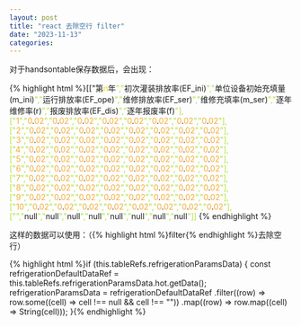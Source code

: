 ```yaml
---
layout: post
title: "react 去除空行 filter"
date: "2023-11-13"
categories: 
---
```

<p>对于handsontable保存数据后，会出现：</p>
{% highlight html %}[[&quot;第<span style="color:#ffd700">n</span>年<span style="color:#abe338">&quot;,&quot;</span>初次灌装排放率(EF_ini)<span style="color:#abe338">&quot;,&quot;</span>单位设备初始充填量(m_ini)<span style="color:#abe338">&quot;,&quot;</span>运行排放率(EF_ope)<span style="color:#abe338">&quot;,&quot;</span>维修排放率(EF_ser)<span style="color:#abe338">&quot;,&quot;</span>维修充填率(m_ser)<span style="color:#abe338">&quot;,&quot;</span>逐年维修率(r)<span style="color:#abe338">&quot;,&quot;</span>报废排放率(EF_dis)<span style="color:#abe338">&quot;,&quot;</span>逐年报废率(f)<span style="color:#abe338">&quot;],[&quot;</span><span style="color:#f5ab35">1</span><span style="color:#abe338">&quot;,&quot;</span><span style="color:#f5ab35">0</span>.<span style="color:#f5ab35">02</span><span style="color:#abe338">&quot;,&quot;</span><span style="color:#f5ab35">0</span>.<span style="color:#f5ab35">02</span><span style="color:#abe338">&quot;,&quot;</span><span style="color:#f5ab35">0</span>.<span style="color:#f5ab35">02</span><span style="color:#abe338">&quot;,&quot;</span><span style="color:#f5ab35">0</span>.<span style="color:#f5ab35">02</span><span style="color:#abe338">&quot;,&quot;</span><span style="color:#f5ab35">0</span>.<span style="color:#f5ab35">02</span><span style="color:#abe338">&quot;,&quot;</span><span style="color:#f5ab35">0</span>.<span style="color:#f5ab35">02</span><span style="color:#abe338">&quot;,&quot;</span><span style="color:#f5ab35">0</span>.<span style="color:#f5ab35">02</span><span style="color:#abe338">&quot;,&quot;</span><span style="color:#f5ab35">0</span>.<span style="color:#f5ab35">02</span><span style="color:#abe338">&quot;],[&quot;</span><span style="color:#f5ab35">2</span><span style="color:#abe338">&quot;,&quot;</span><span style="color:#f5ab35">0</span>.<span style="color:#f5ab35">02</span><span style="color:#abe338">&quot;,&quot;</span><span style="color:#f5ab35">0</span>.<span style="color:#f5ab35">02</span><span style="color:#abe338">&quot;,&quot;</span><span style="color:#f5ab35">0</span>.<span style="color:#f5ab35">02</span><span style="color:#abe338">&quot;,&quot;</span><span style="color:#f5ab35">0</span>.<span style="color:#f5ab35">02</span><span style="color:#abe338">&quot;,&quot;</span><span style="color:#f5ab35">0</span>.<span style="color:#f5ab35">02</span><span style="color:#abe338">&quot;,&quot;</span><span style="color:#f5ab35">0</span>.<span style="color:#f5ab35">02</span><span style="color:#abe338">&quot;,&quot;</span><span style="color:#f5ab35">0</span>.<span style="color:#f5ab35">02</span><span style="color:#abe338">&quot;,&quot;</span><span style="color:#f5ab35">0</span>.<span style="color:#f5ab35">02</span><span style="color:#abe338">&quot;],[&quot;</span><span style="color:#f5ab35">3</span><span style="color:#abe338">&quot;,&quot;</span><span style="color:#f5ab35">0</span>.<span style="color:#f5ab35">02</span><span style="color:#abe338">&quot;,&quot;</span><span style="color:#f5ab35">0</span>.<span style="color:#f5ab35">02</span><span style="color:#abe338">&quot;,&quot;</span><span style="color:#f5ab35">0</span>.<span style="color:#f5ab35">02</span><span style="color:#abe338">&quot;,&quot;</span><span style="color:#f5ab35">0</span>.<span style="color:#f5ab35">02</span><span style="color:#abe338">&quot;,&quot;</span><span style="color:#f5ab35">0</span>.<span style="color:#f5ab35">02</span><span style="color:#abe338">&quot;,&quot;</span><span style="color:#f5ab35">0</span>.<span style="color:#f5ab35">02</span><span style="color:#abe338">&quot;,&quot;</span><span style="color:#f5ab35">0</span>.<span style="color:#f5ab35">02</span><span style="color:#abe338">&quot;,&quot;</span><span style="color:#f5ab35">0</span>.<span style="color:#f5ab35">02</span><span style="color:#abe338">&quot;],[&quot;</span><span style="color:#f5ab35">4</span><span style="color:#abe338">&quot;,&quot;</span><span style="color:#f5ab35">0</span>.<span style="color:#f5ab35">02</span><span style="color:#abe338">&quot;,&quot;</span><span style="color:#f5ab35">0</span>.<span style="color:#f5ab35">02</span><span style="color:#abe338">&quot;,&quot;</span><span style="color:#f5ab35">0</span>.<span style="color:#f5ab35">02</span><span style="color:#abe338">&quot;,&quot;</span><span style="color:#f5ab35">0</span>.<span style="color:#f5ab35">02</span><span style="color:#abe338">&quot;,&quot;</span><span style="color:#f5ab35">0</span>.<span style="color:#f5ab35">02</span><span style="color:#abe338">&quot;,&quot;</span><span style="color:#f5ab35">0</span>.<span style="color:#f5ab35">02</span><span style="color:#abe338">&quot;,&quot;</span><span style="color:#f5ab35">0</span>.<span style="color:#f5ab35">02</span><span style="color:#abe338">&quot;,&quot;</span><span style="color:#f5ab35">0</span>.<span style="color:#f5ab35">02</span><span style="color:#abe338">&quot;],[&quot;</span><span style="color:#f5ab35">5</span><span style="color:#abe338">&quot;,&quot;</span><span style="color:#f5ab35">0</span>.<span style="color:#f5ab35">02</span><span style="color:#abe338">&quot;,&quot;</span><span style="color:#f5ab35">0</span>.<span style="color:#f5ab35">02</span><span style="color:#abe338">&quot;,&quot;</span><span style="color:#f5ab35">0</span>.<span style="color:#f5ab35">02</span><span style="color:#abe338">&quot;,&quot;</span><span style="color:#f5ab35">0</span>.<span style="color:#f5ab35">02</span><span style="color:#abe338">&quot;,&quot;</span><span style="color:#f5ab35">0</span>.<span style="color:#f5ab35">02</span><span style="color:#abe338">&quot;,&quot;</span><span style="color:#f5ab35">0</span>.<span style="color:#f5ab35">02</span><span style="color:#abe338">&quot;,&quot;</span><span style="color:#f5ab35">0</span>.<span style="color:#f5ab35">02</span><span style="color:#abe338">&quot;,&quot;</span><span style="color:#f5ab35">0</span>.<span style="color:#f5ab35">02</span><span style="color:#abe338">&quot;],[&quot;</span><span style="color:#f5ab35">6</span><span style="color:#abe338">&quot;,&quot;</span><span style="color:#f5ab35">0</span>.<span style="color:#f5ab35">02</span><span style="color:#abe338">&quot;,&quot;</span><span style="color:#f5ab35">0</span>.<span style="color:#f5ab35">02</span><span style="color:#abe338">&quot;,&quot;</span><span style="color:#f5ab35">0</span>.<span style="color:#f5ab35">02</span><span style="color:#abe338">&quot;,&quot;</span><span style="color:#f5ab35">0</span>.<span style="color:#f5ab35">02</span><span style="color:#abe338">&quot;,&quot;</span><span style="color:#f5ab35">0</span>.<span style="color:#f5ab35">02</span><span style="color:#abe338">&quot;,&quot;</span><span style="color:#f5ab35">0</span>.<span style="color:#f5ab35">02</span><span style="color:#abe338">&quot;,&quot;</span><span style="color:#f5ab35">0</span>.<span style="color:#f5ab35">02</span><span style="color:#abe338">&quot;,&quot;</span><span style="color:#f5ab35">0</span>.<span style="color:#f5ab35">02</span><span style="color:#abe338">&quot;],[&quot;</span><span style="color:#f5ab35">7</span><span style="color:#abe338">&quot;,&quot;</span><span style="color:#f5ab35">0</span>.<span style="color:#f5ab35">02</span><span style="color:#abe338">&quot;,&quot;</span><span style="color:#f5ab35">0</span>.<span style="color:#f5ab35">02</span><span style="color:#abe338">&quot;,&quot;</span><span style="color:#f5ab35">0</span>.<span style="color:#f5ab35">02</span><span style="color:#abe338">&quot;,&quot;</span><span style="color:#f5ab35">0</span>.<span style="color:#f5ab35">02</span><span style="color:#abe338">&quot;,&quot;</span><span style="color:#f5ab35">0</span>.<span style="color:#f5ab35">02</span><span style="color:#abe338">&quot;,&quot;</span><span style="color:#f5ab35">0</span>.<span style="color:#f5ab35">02</span><span style="color:#abe338">&quot;,&quot;</span><span style="color:#f5ab35">0</span>.<span style="color:#f5ab35">02</span><span style="color:#abe338">&quot;,&quot;</span><span style="color:#f5ab35">0</span>.<span style="color:#f5ab35">02</span><span style="color:#abe338">&quot;],[&quot;</span><span style="color:#f5ab35">8</span><span style="color:#abe338">&quot;,&quot;</span><span style="color:#f5ab35">0</span>.<span style="color:#f5ab35">02</span><span style="color:#abe338">&quot;,&quot;</span><span style="color:#f5ab35">0</span>.<span style="color:#f5ab35">02</span><span style="color:#abe338">&quot;,&quot;</span><span style="color:#f5ab35">0</span>.<span style="color:#f5ab35">02</span><span style="color:#abe338">&quot;,&quot;</span><span style="color:#f5ab35">0</span>.<span style="color:#f5ab35">02</span><span style="color:#abe338">&quot;,&quot;</span><span style="color:#f5ab35">0</span>.<span style="color:#f5ab35">02</span><span style="color:#abe338">&quot;,&quot;</span><span style="color:#f5ab35">0</span>.<span style="color:#f5ab35">02</span><span style="color:#abe338">&quot;,&quot;</span><span style="color:#f5ab35">0</span>.<span style="color:#f5ab35">02</span><span style="color:#abe338">&quot;,&quot;</span><span style="color:#f5ab35">0</span>.<span style="color:#f5ab35">02</span><span style="color:#abe338">&quot;],[&quot;</span><span style="color:#f5ab35">9</span><span style="color:#abe338">&quot;,&quot;</span><span style="color:#f5ab35">0</span>.<span style="color:#f5ab35">02</span><span style="color:#abe338">&quot;,&quot;</span><span style="color:#f5ab35">0</span>.<span style="color:#f5ab35">02</span><span style="color:#abe338">&quot;,&quot;</span><span style="color:#f5ab35">0</span>.<span style="color:#f5ab35">02</span><span style="color:#abe338">&quot;,&quot;</span><span style="color:#f5ab35">0</span>.<span style="color:#f5ab35">02</span><span style="color:#abe338">&quot;,&quot;</span><span style="color:#f5ab35">0</span>.<span style="color:#f5ab35">02</span><span style="color:#abe338">&quot;,&quot;</span><span style="color:#f5ab35">0</span>.<span style="color:#f5ab35">02</span><span style="color:#abe338">&quot;,&quot;</span><span style="color:#f5ab35">0</span>.<span style="color:#f5ab35">02</span><span style="color:#abe338">&quot;,&quot;</span><span style="color:#f5ab35">0</span>.<span style="color:#f5ab35">02</span><span style="color:#abe338">&quot;],[&quot;</span><span style="color:#f5ab35">10</span><span style="color:#abe338">&quot;,&quot;</span><span style="color:#f5ab35">0</span>.<span style="color:#f5ab35">02</span><span style="color:#abe338">&quot;,&quot;</span><span style="color:#f5ab35">0</span>.<span style="color:#f5ab35">02</span><span style="color:#abe338">&quot;,&quot;</span><span style="color:#f5ab35">0</span>.<span style="color:#f5ab35">02</span><span style="color:#abe338">&quot;,&quot;</span><span style="color:#f5ab35">0</span>.<span style="color:#f5ab35">02</span><span style="color:#abe338">&quot;,&quot;</span><span style="color:#f5ab35">0</span>.<span style="color:#f5ab35">02</span><span style="color:#abe338">&quot;,&quot;</span><span style="color:#f5ab35">0</span>.<span style="color:#f5ab35">02</span><span style="color:#abe338">&quot;,&quot;</span><span style="color:#f5ab35">0</span>.<span style="color:#f5ab35">02</span><span style="color:#abe338">&quot;,&quot;</span><span style="color:#f5ab35">0</span>.<span style="color:#f5ab35">02</span><span style="color:#abe338">&quot;],[&quot;</span><span style="color:#abe338">&quot;,&quot;</span>null<span style="color:#abe338">&quot;,&quot;</span>null<span style="color:#abe338">&quot;,&quot;</span>null<span style="color:#abe338">&quot;,&quot;</span>null<span style="color:#abe338">&quot;,&quot;</span>null<span style="color:#abe338">&quot;,&quot;</span>null<span style="color:#abe338">&quot;,&quot;</span>null<span style="color:#abe338">&quot;,&quot;</span>null<span style="color:#abe338">&quot;]]
</span>{% endhighlight %}
<p>这样的数据可以使用：（{% highlight html %}filter{% endhighlight %}去除空行）</p>
{% highlight html %}if (this.tableRefs.refrigerationParamsData) {
const refrigerationDefaultDataRef = this.tableRefs.refrigerationParamsData.hot.getData();
refrigerationParamsData = refrigerationDefaultDataRef
.filter((row) =&gt; row.some((cell) =&gt; cell !== null &amp;&amp; cell !== &quot;&quot;))
.map((row) =&gt; row.map((cell) =&gt; String(cell)));
}{% endhighlight %}

